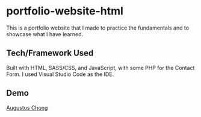# portfolio-website-html
 
This is a portfolio website that I made to practice the fundamentals and to showcase what I have learned.

## Tech/Framework Used
Built with HTML, SASS/CSS, and JavaScript, with some PHP for the Contact Form. I used Visual Studio Code as the IDE. 

## Demo
[Augustus Chong](https://augustuschong.com)
